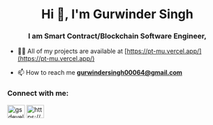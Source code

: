 <h1 align="center">Hi 👋, I'm Gurwinder Singh</h1>
<h3 align="center">I am Smart Contract/Blockchain Software Engineer,</h3>

- 👨‍💻 All of my projects are available at [https://pt-mu.vercel.app/](https://pt-mu.vercel.app/)

- 📫 How to reach me **gurwindersingh00064@gmail.com**

<h3 align="left">Connect with me:</h3>
<p align="left">
<a href="https://twitter.com/gsdeveloper.eth" target="blank"><img align="center" src="https://raw.githubusercontent.com/rahuldkjain/github-profile-readme-generator/master/src/images/icons/Social/twitter.svg" alt="gsdeveloper.eth" height="30" width="40" /></a>
<a href="https://linkedin.com/in/https://www.linkedin.com/in/gurwinder-singh-12677a203/" target="blank"><img align="center" src="https://raw.githubusercontent.com/rahuldkjain/github-profile-readme-generator/master/src/images/icons/Social/linked-in-alt.svg" alt="https://www.linkedin.com/in/gurwinder-singh-12677a203/" height="30" width="40" /></a>
</p>


